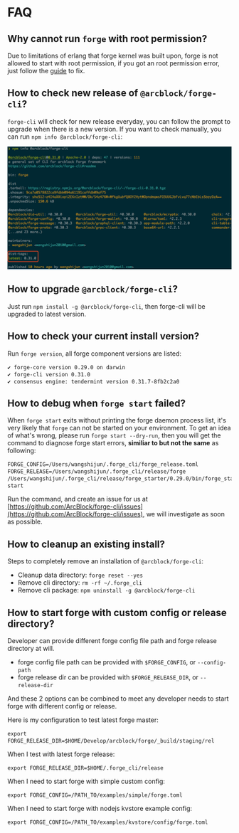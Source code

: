 # FAQ

## Why cannot run `forge` with root permission?

Due to limitations of erlang that forge kernel was built upon, forge is not allowed to start with root permission, if you got an root permission error, just follow the [guide](https://github.com/sindresorhus/guides/blob/master/npm-global-without-sudo.md) to fix.

## How to check new release of `@arcblock/forge-cli`?

`forge-cli` will check for new release everyday, you can follow the prompt to upgrade when there is a new version. If you want to check manually, you can run `npm info @arcblock/forge-cli`:

![](./check-version.png)

## How to upgrade `@arcblock/forge-cli`?

Just run `npm install -g @arcblock/forge-cli`, then forge-cli will be upgraded to latest version.

## How to check your current install version?

Run `forge version`, all forge component versions are listed:

```shell
✔ forge-core version 0.29.0 on darwin
✔ forge-cli version 0.31.0
✔ consensus engine: tendermint version 0.31.7-8fb2c2a0
```

## How to debug when `forge start` failed?

When `forge start` exits without printing the forge daemon process list, it's very likely that `forge` can not be started on your environment. To get an idea of what's wrong, please run `forge start --dry-run`, then you will get the command to diagnose forge start errors, **similiar to but not the same** as following:

```shell
FORGE_CONFIG=/Users/wangshijun/.forge_cli/forge_release.toml FORGE_RELEASE=/Users/wangshijun/.forge_cli/release/forge /Users/wangshijun/.forge_cli/release/forge_starter/0.29.0/bin/forge_starter start
```

Run the command, and create an issue for us at [https://github.com/ArcBlock/forge-cli/issues](https://github.com/ArcBlock/forge-cli/issues), we will investigate as soon as possible.

## How to cleanup an existing install?

Steps to completely remove an installation of `@arcblock/forge-cli`:

- Cleanup data directory: `forge reset --yes`
- Remove cli directory: `rm -rf ~/.forge_cli`
- Remove cli package: `npm uninstall -g @arcblock/forge-cli`

## How to start forge with custom config or release directory?

Developer can provide different forge config file path and forge release directory at will.

- forge config file path can be provided with `$FORGE_CONFIG`, or `--config-path`
- forge release dir can be provided with `$FORGE_RELEASE_DIR`, or `--release-dir`

And these 2 options can be combined to meet any developer needs to start forge with different config or release.

Here is my configuration to test latest forge master:

```shell
export FORGE_RELEASE_DIR=$HOME/Develop/arcblock/forge/_build/staging/rel
```

When I test with latest forge release:

```shell
export FORGE_RELEASE_DIR=$HOME/.forge_cli/release
```

When I need to start forge with simple custom config:

```shell
export FORGE_CONFIG=/PATH_TO/examples/simple/forge.toml
```

When I need to start forge with nodejs kvstore example config:

```shell
export FORGE_CONFIG=/PATH_TO/examples/kvstore/config/forge.toml
```
